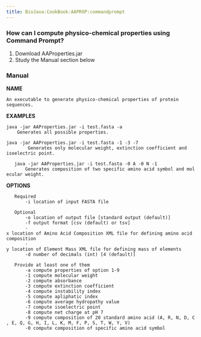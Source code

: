 ```yaml
---
title: BioJava:CookBook:AAPROP:commandprompt
---
```


### How can I compute physico-chemical properties using Command Prompt?

1) Download AAProperties.jar  
2) Study the Manual section below  

### Manual

<b>NAME</b>

    An executable to generate physico-chemical properties of protein sequences.

<b>EXAMPLES</b>

    java -jar AAProperties.jar -i test.fasta -a
        Generates all possible properties.

    java -jar AAProperties.jar -i test.fasta -1 -3 -7
            Generates only molecular weight, extinction coefficient and isoelectric point.

`   java -jar AAProperties.jar -i test.fasta -0 A -0 N -1`  
`       Generates composition of two specific amino acid symbol and molecular weight.`

<b>OPTIONS</b>

`   Required`  
`       -i location of input FASTA file`

`   Optional`  
`       -o location of output file [standard output (default)]`  
`       -f output format [csv (default) or tsv]`  
`       -x location of Amino Acid Composition XML file for defining amino acid composition`  
`       -y location of Element Mass XML file for defining mass of elements`  
`       -d number of decimals (int) [4 (default)]`

`   Provide at least one of them`  
`       -a compute properties of option 1-9`  
`       -1 compute molecular weight`  
`       -2 compute absorbance`  
`       -3 compute extinction coefficient`  
`       -4 compute instability index`  
`       -5 compute apliphatic index`  
`       -6 compute average hydropathy value`  
`       -7 compute isoelectric point`  
`       -8 compute net charge at pH 7`  
`       -9 compute composition of 20 standard amino acid (A, R, N, D, C, E, Q, G, H, I, L, K, M, F, P, S, T, W, Y, V)`  
`       -0 compute composition of specific amino acid symbol`
